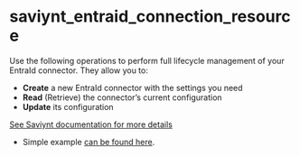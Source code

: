 # saviynt_entraid_connection_resource

Use the following operations to perform full lifecycle management of your EntraId connector. They allow you to:

- **Create** a new EntraId connector with the settings you need  
- **Read** (Retrieve) the connector’s current configuration  
- **Update** its configuration

[See Saviynt documentation for more details](https://docs.saviyntcloud.com/bundle/Azure-v24x/page/Content/Azure-Integration-Overview-v2022x.htm)

- Simple example [can be found here](./resource.tf).
